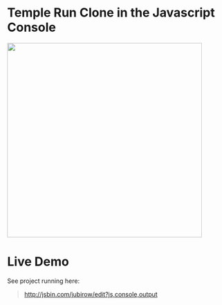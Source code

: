 # Temple Run Clone in the Javascript Console
<img src="https://i.imgur.com/Vx0ZKsO.gif" width="450">


# Live Demo
See project running here:

> http://jsbin.com/jubirow/edit?js,console,output
